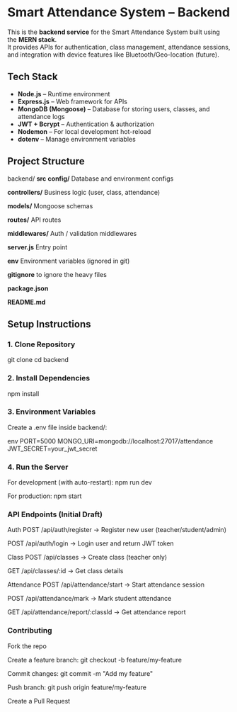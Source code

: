 # Smart Attendance System – Backend

This is the **backend service** for the Smart Attendance System built using the **MERN stack**.  
It provides APIs for authentication, class management, attendance sessions, and integration with device features like Bluetooth/Geo-location (future).

## Tech Stack
- **Node.js** – Runtime environment  
- **Express.js** – Web framework for APIs  
- **MongoDB (Mongoose)** – Database for storing users, classes, and attendance logs  
- **JWT + Bcrypt** – Authentication & authorization  
- **Nodemon** – For local development hot-reload  
- **dotenv** – Manage environment variables  

## Project Structure
backend/
**src**
**config/** Database and environment configs

**controllers/** Business logic (user, class, attendance)

**models/** Mongoose schemas

**routes/** API routes

**middlewares/** Auth / validation middlewares

**server.js** Entry point

**env** Environment variables (ignored in git)

**gitignore** to ignore the heavy files

**package.json**

**README.md**

## Setup Instructions

### 1. Clone Repository
git clone <your-repo-url>
cd backend

### 2. Install Dependencies
npm install

### 3. Environment Variables
Create a .env file inside backend/:

env
PORT=5000
MONGO_URI=mongodb://localhost:27017/attendance
JWT_SECRET=your_jwt_secret

### 4. Run the Server
For development (with auto-restart):
npm run dev

For production:
npm start

### API Endpoints (Initial Draft)

Auth
POST /api/auth/register → Register new user (teacher/student/admin)

POST /api/auth/login → Login user and return JWT token

Class
POST /api/classes → Create class (teacher only)

GET /api/classes/:id → Get class details

Attendance
POST /api/attendance/start → Start attendance session

POST /api/attendance/mark → Mark student attendance

GET /api/attendance/report/:classId → Get attendance report

### Contributing
Fork the repo

Create a feature branch: git checkout -b feature/my-feature

Commit changes: git commit -m "Add my feature"

Push branch: git push origin feature/my-feature

Create a Pull Request